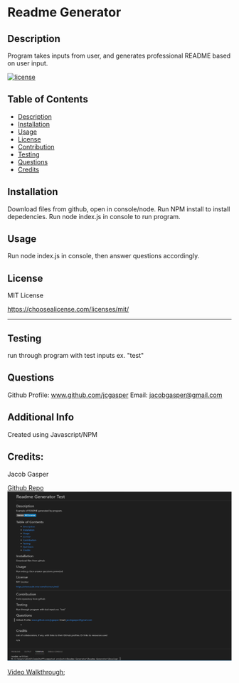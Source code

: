# Readme Generator
  ## Description

  Program takes inputs from user, and generates professional README based on user input.
  
  
  [![license](https://img.shields.io/badge/license-MITLicense-blue)](https://shields.io)
  
  ## Table of Contents 
  
  
  - [Description](#description)
  - [Installation](#installation)
  - [Usage](#usage)
  - [License](#license)
  - [Contribution](#contribution)
  - [Testing](#testing)
  - [Questions](#questions)
  - [Credits](#credits)
  
  
  ## Installation
  Download files from github, open in console/node. Run NPM install to install depedencies. Run node index.js in console to run program.
  
  ## Usage
  Run node index.js in console, then answer questions accordingly.




  ## License
  MIT License

  https://choosealicense.com/licenses/mit/


  ---
  
  

  ## Testing
  run through program with test inputs ex. "test"  

  ## Questions
  Github Profile: www.github.com/jcgasper
  Email: jacobgasper@gmail.com

 
  ## Additional Info
  Created using Javascript/NPM

  ## Credits:

  Jacob Gasper

  [Github Repo](https://github.com/jcgasper/Readme-Generator "Github Repo")
  ![Screenshot](img/reademescreenshot.png "Screenshot")

  [Video Walkthrough](https://drive.google.com/file/d/1o9IlN-_vgdVahuA1Yug1mf1I02zIcttb/view "Video walkthrough");



 

  
